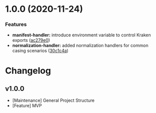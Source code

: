 # 1.0.0 (2020-11-24)


### Features

* **manifest-handler:** introduce environment variable to control Kraken exports ([ac279e0](https://github.com/SMK1085/hull-uaas/commit/ac279e09163d88f4ca21b1d12cd19d56cbd92567))
* **normalization-handler:** added normalization handlers for common casing scenarios ([30c1c4a](https://github.com/SMK1085/hull-uaas/commit/30c1c4aebf6c19cafb3e1879bdd017ef65aa9b5a))

# Changelog

## v1.0.0

- [Maintenance] General Project Structure
- [Feature] MVP
